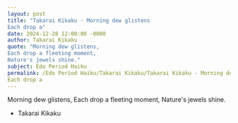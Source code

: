 ```yaml
---
layout: post
title: "Takarai Kikaku - Morning dew glistens 
Each drop a"
date: 2024-12-28 12:00:00 -0000
author: Takarai Kikaku
quote: "Morning dew glistens, 
Each drop a fleeting moment, 
Nature's jewels shine."
subject: Edo Period Haiku
permalink: /Edo Period Haiku/Takarai Kikaku/Takarai Kikaku - Morning dew glistens 
Each drop a
---
```


Morning dew glistens, 
Each drop a fleeting moment, 
Nature's jewels shine.

- Takarai Kikaku
